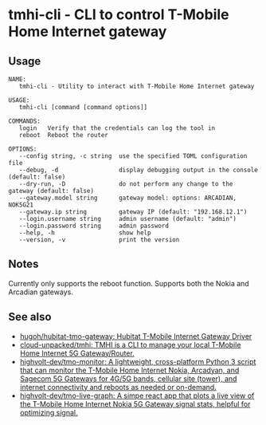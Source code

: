 # tmhi-cli - CLI to control T-Mobile Home Internet gateway

## Usage

```
NAME:
   tmhi-cli - Utility to interact with T-Mobile Home Internet gateway

USAGE:
   tmhi-cli [command [command options]]

COMMANDS:
   login   Verify that the credentials can log the tool in
   reboot  Reboot the router

OPTIONS:
   --config string, -c string  use the specified TOML configuration file
   --debug, -d                 display debugging output in the console (default: false)
   --dry-run, -D               do not perform any change to the gateway (default: false)
   --gateway.model string      gateway model: options: ARCADIAN, NOK5G21
   --gateway.ip string         gateway IP (default: "192.168.12.1")
   --login.username string     admin username (default: "admin")
   --login.password string     admin password
   --help, -h                  show help
   --version, -v               print the version
```

## Notes

Currently only supports the reboot function. Supports both the Nokia and Arcadian gateways.

## See also

- [hugoh/hubitat-tmo-gateway: Hubitat T-Mobile Internet Gateway Driver](https://github.com/hugoh/hubitat-tmo-gateway)
- [cloud-unpacked/tmhi: TMHI is a CLI to manage your local T-Mobile Home Internet 5G Gateway/Router.](https://github.com/cloud-unpacked/tmhi)
- [highvolt-dev/tmo-monitor: A lightweight, cross-platform Python 3 script that can monitor the T-Mobile Home Internet Nokia, Arcadyan, and Sagecom 5G Gateways for 4G/5G bands, cellular site (tower), and internet connectivity and reboots as needed or on-demand.](https://github.com/highvolt-dev/tmo-monitor)
- [highvolt-dev/tmo-live-graph: A simpe react app that plots a live view of the T-Mobile Home Internet Nokia 5G Gateway signal stats, helpful for optimizing signal.](https://github.com/highvolt-dev/tmo-live-graph)

